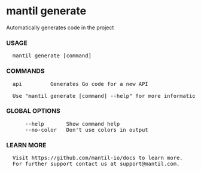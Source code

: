 
# mantil generate

Automatically generates code in the project

### USAGE
<pre>
  mantil generate [command]
</pre>
### COMMANDS
<pre>
  api         Generates Go code for a new API

  Use "mantil generate [command] --help" for more information about a command.
</pre>
### GLOBAL OPTIONS
<pre>
      --help       Show command help
      --no-color   Don't use colors in output
</pre>
### LEARN MORE
<pre>
  Visit https://github.com/mantil-io/docs to learn more.
  For further support contact us at support@mantil.com.
</pre>
